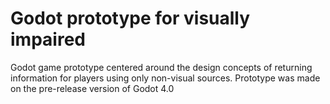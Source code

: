 # Godot prototype for visually impaired
Godot game prototype centered around the design concepts of returning information for players using only non-visual sources.
Prototype was made on the pre-release version of Godot 4.0
